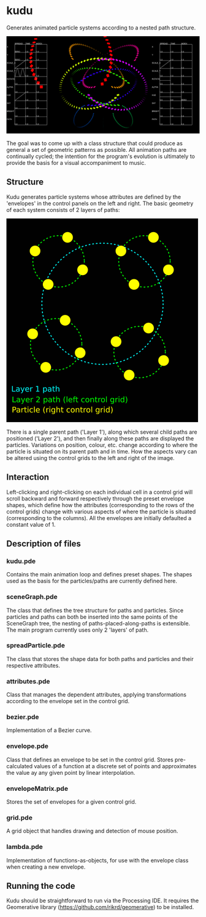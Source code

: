 # kudu
Generates animated particle systems according to a nested path structure.

![Example](/example.png)

The goal was to come up with a class structure that could produce as general a set of geometric patterns as possible. All animation paths are continually cycled; the intention for the program's evolution is ultimately to provide the basis for a visual accompaniment to music.

## Structure
Kudu generates particle systems whose attributes are defined by the 'envelopes' in the control panels on the left and right. The basic geometry of each system consists of 2 layers of paths:

![Structure](/structure.png)

There is a single parent path ('Layer 1'), along which several child paths are positioned ('Layer 2'), and then finally along these paths are displayed the particles. Variations on position, colour, etc. change according to where the particle is situated on its parent path and in time. How the aspects vary can be altered using the control grids to the left and right of the image.

## Interaction
Left-clicking and right-clicking on each individual cell in a control grid will scroll backward and forward respectively through the preset envelope shapes, which define how the attributes (corresponding to the rows of the control grids) change with various aspects of where the particle is situated (corresponding to the columns). All the envelopes are initially defaulted a constant value of 1.

## Description of files
### kudu.pde
Contains the main animation loop and defines preset shapes. The shapes used as the basis for the particles/paths are currently defined here.
### sceneGraph.pde
The class that defines the tree structure for paths and particles. Since particles and paths can both be inserted into the same points of the SceneGraph tree, the nesting of paths-placed-along-paths is extensible. The main program currently uses only 2 'layers' of path.
### spreadParticle.pde
The class that stores the shape data for both paths and particles and their respective attributes.
### attributes.pde
Class that manages the dependent attributes, applying transformations according to the envelope set in the control grid.
### bezier.pde
Implementation of a Bezier curve.
### envelope.pde
Class that defines an envelope to be set in the control grid. Stores pre-calculated values of a function at a discrete set of points and approximates the value ay any given point by linear interpolation.
### envelopeMatrix.pde
Stores the set of envelopes for a given control grid.
### grid.pde
A grid object that handles drawing and detection of mouse position.
### lambda.pde
Implementation of functions-as-objects, for use with the envelope class when creating a new envelope.

## Running the code
Kudu should be straightforward to run via the Processing IDE. It requires the Geomerative library (https://github.com/rikrd/geomerative) to be installed.